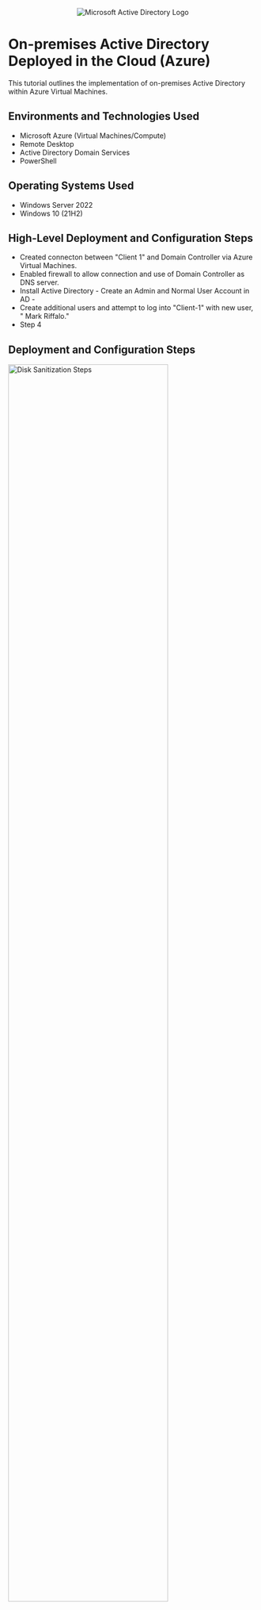 <p align="center">
<img src="https://i.imgur.com/pU5A58S.png" alt="Microsoft Active Directory Logo"/>
</p>

<h1>On-premises Active Directory Deployed in the Cloud (Azure)</h1>
This tutorial outlines the implementation of on-premises Active Directory within Azure Virtual Machines.<br />


<h2>Environments and Technologies Used</h2>

- Microsoft Azure (Virtual Machines/Compute)
- Remote Desktop
- Active Directory Domain Services
- PowerShell

<h2>Operating Systems Used </h2>

- Windows Server 2022
- Windows 10 (21H2)

<h2>High-Level Deployment and Configuration Steps</h2>

- Created connecton between "Client 1" and Domain Controller via Azure Virtual Machines.
- Enabled firewall to allow connection and use of Domain Controller as DNS server.
- Install Active Directory - Create an Admin and Normal User Account in AD - 
- Create additional users and attempt to log into "Client-1" with new user, " Mark Riffalo."
- Step 4

<h2>Deployment and Configuration Steps</h2>

<p>
<img src="https://i.imgur.com/b8PL2rj.png" height="80%" width="80%" alt="Disk Sanitization Steps"/>
</p>
<p>
